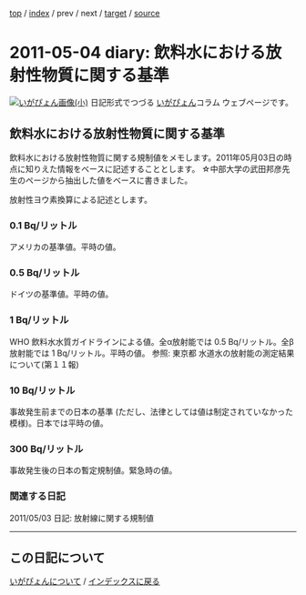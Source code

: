 [top](https://igapyon.github.io/diary/) 
 / [index](https://igapyon.github.io/diary/2011/index.html) 
 / prev 
 / next 
 / [target](https://igapyon.github.io/diary/2011/ig110504.html) 
 / [source](https://github.com/igapyon/diary/blob/gh-pages/2011/ig110504.html.src.md) 

2011-05-04 diary: 飲料水における放射性物質に関する基準
=====================================================================================================
[![いがぴょん画像(小)](https://igapyon.github.io/diary/images/iga200306s.jpg "いがぴょん")](https://igapyon.github.io/diary/memo/memoigapyon.html) 日記形式でつづる [いがぴょん](https://igapyon.github.io/diary/memo/memoigapyon.html)コラム ウェブページです。

## 飲料水における放射性物質に関する基準

飲料水における放射性物質に関する規制値をメモします。2011年05月03日の時点に知りえた情報をベースに記述することとします。
☆中部大学の武田邦彦先生のページから抽出した値をベースに書きました。

放射性ヨウ素換算による記述とします。

### 0.1 Bq/リットル

アメリカの基準値。平時の値。

### 0.5 Bq/リットル

ドイツの基準値。平時の値。

### 1 Bq/リットル

WHO 飲料水水質ガイドラインによる値。全α放射能では 0.5 Bq/リットル。全β放射能では 1 Bq/リットル。平時の値。
参照: 東京都 水道水の放射能の測定結果について(第１１報)

### 10 Bq/リットル

事故発生前までの日本の基準 (ただし、法律としては値は制定されていなかった模様)。日本では平時の値。

### 300 Bq/リットル

事故発生後の日本の暫定規制値。緊急時の値。

### 関連する日記

2011/05/03 日記: 放射線に関する規制値


----------------------------------------------------------------------------------------------------

## この日記について
[いがぴょんについて](https://igapyon.github.io/diary/memo/memoigapyon.html) / [インデックスに戻る](https://igapyon.github.io/diary/idxall.html)
